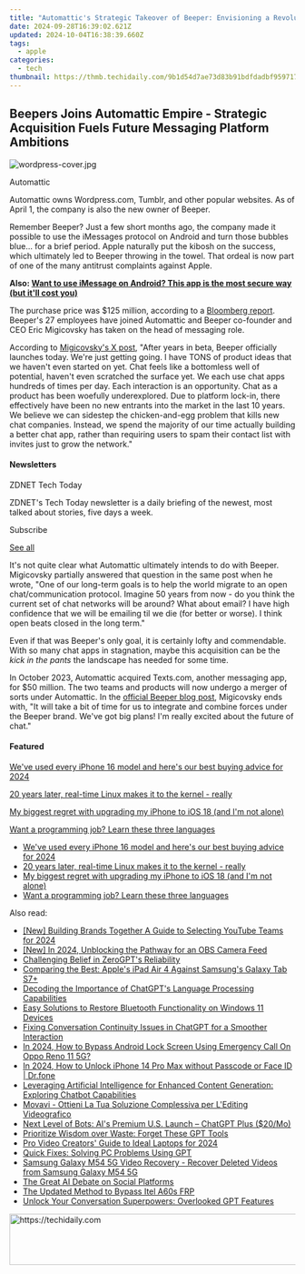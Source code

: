 ```yaml
---
title: "Automattic's Strategic Takeover of Beeper: Envisioning a Revolutionary Future for Messaging Services - Insights From ZDNet"
date: 2024-09-28T16:39:02.621Z
updated: 2024-10-04T16:38:39.660Z
tags:
  - apple
categories:
  - tech
thumbnail: https://thmb.techidaily.com/9b1d54d7ae73d83b91bdfdadbf959717f77a8b021abfc1f3482b428b18a9e6d1.jpg
---
```


## Beepers Joins Automattic Empire - Strategic Acquisition Fuels Future Messaging Platform Ambitions

![wordpress-cover.jpg](https://www.zdnet.com/a/img/resize/cb0262b3bd9d1eae808f28e53714b38ee24a62fb/2020/04/27/03d54cea-931b-4bc9-a4f6-ea1401d6424f/wordpress-cover.jpg?auto=webp&precrop=1200,674,x0,y26&width=1280)

Automattic

Automattic owns Wordpress.com, Tumblr, and other popular websites. As of April 1, the company is also the new owner of Beeper.

Remember Beeper? Just a few short months ago, the company made it possible to use the iMessages protocol on Android and turn those bubbles blue… for a brief period. Apple naturally put the kibosh on the success, which ultimately led to Beeper throwing in the towel. That ordeal is now part of one of the many antitrust complaints against Apple.

**Also: [Want to use iMessage on Android? This app is the most secure way (but it'll cost you)](https://www.zdnet.com/article/want-to-use-imessage-on-android-this-app-is-the-most-secure-way-but-itll-cost-you/)**

The purchase price was $125 million, according to a [Bloomberg report](https://www.bloomberg.com/news/articles/2024-04-09/wordpress-com-owner-acquires-beeper-messaging-app-at-heart-of-apple-spat). Beeper's 27 employees have joined Automattic and Beeper co-founder and CEO Eric Migicovsky has taken on the head of messaging role.

According to [Migicovsky's X post](https://twitter.com/ericmigi/status/1777717591185969557), "After years in beta, Beeper officially launches today. We're just getting going. I have TONS of product ideas that we haven't even started on yet. Chat feels like a bottomless well of potential, haven't even scratched the surface yet. We each use chat apps hundreds of times per day. Each interaction is an opportunity. Chat as a product has been woefully underexplored. Due to platform lock-in, there effectively have been no new entrants into the market in the last 10 years. We believe we can sidestep the chicken-and-egg problem that kills new chat companies. Instead, we spend the majority of our time actually building a better chat app, rather than requiring users to spam their contact list with invites just to grow the network."

#### Newsletters

ZDNET Tech Today

ZDNET's Tech Today newsletter is a daily briefing of the newest, most talked about stories, five days a week.

 Subscribe

[See all](https://www.zdnet.com/newsletters/)

It's not quite clear what Automattic ultimately intends to do with Beeper. Migicovsky partially answered that question in the same post when he wrote, "One of our long-term goals is to help the world migrate to an open chat/communication protocol. Imagine 50 years from now - do you think the current set of chat networks will be around? What about email? I have high confidence that we will be emailing til we die (for better or worse). I think open beats closed in the long term."

Even if that was Beeper's only goal, it is certainly lofty and commendable. With so many chat apps in stagnation, maybe this acquisition can be the _kick in the pants_ the landscape has needed for some time.

In October 2023, Automattic acquired Texts.com, another messaging app, for $50 million. The two teams and products will now undergo a merger of sorts under Automattic. In the [official Beeper blog post](https://blog.beeper.com/2024/04/09/beeper-is-joining-automattic/), Migicovsky ends with, "It will take a bit of time for us to integrate and combine forces under the Beeper brand. We've got big plans! I'm really excited about the future of chat."

#### Featured

[We've used every iPhone 16 model and here's our best buying advice for 2024](https://www.zdnet.com/article/iphone-16-pro-max-buying-advice-2024/ "We've used every iPhone 16 model and here's our best buying advice for 2024")

[20 years later, real-time Linux makes it to the kernel - really](https://www.zdnet.com/article/20-years-later-real-time-linux-makes-it-to-the-kernel-really/ "20 years later, real-time Linux makes it to the kernel - really")

[My biggest regret with upgrading my iPhone to iOS 18 (and I'm not alone)](https://www.zdnet.com/article/my-biggest-regret-with-upgrading-my-iphone-to-ios-18-and-im-not-alone/ "My biggest regret with upgrading my iPhone to iOS 18 (and I'm not alone)")

[Want a programming job? Learn these three languages](https://www.zdnet.com/article/want-a-programming-job-learn-these-three-languages/ "Want a programming job? Learn these three languages")

* [We've used every iPhone 16 model and here's our best buying advice for 2024](https://www.zdnet.com/article/iphone-16-pro-max-buying-advice-2024/ "We've used every iPhone 16 model and here's our best buying advice for 2024")
* [20 years later, real-time Linux makes it to the kernel - really](https://www.zdnet.com/article/20-years-later-real-time-linux-makes-it-to-the-kernel-really/ "20 years later, real-time Linux makes it to the kernel - really")
* [My biggest regret with upgrading my iPhone to iOS 18 (and I'm not alone)](https://www.zdnet.com/article/my-biggest-regret-with-upgrading-my-iphone-to-ios-18-and-im-not-alone/ "My biggest regret with upgrading my iPhone to iOS 18 (and I'm not alone)")
* [Want a programming job? Learn these three languages](https://www.zdnet.com/article/want-a-programming-job-learn-these-three-languages/ "Want a programming job? Learn these three languages")

<ins class="adsbygoogle"
     style="display:block"
     data-ad-format="autorelaxed"
     data-ad-client="ca-pub-7571918770474297"
     data-ad-slot="1223367746"></ins>

<ins class="adsbygoogle"
     style="display:block"
     data-ad-client="ca-pub-7571918770474297"
     data-ad-slot="8358498916"
     data-ad-format="auto"
     data-full-width-responsive="true"></ins>

<span class="atpl-alsoreadstyle">Also read:</span>
<div><ul>
<li><a href="https://facebook-video-share.techidaily.com/new-building-brands-together-a-guide-to-selecting-youtube-teams-for-2024/"><u>[New] Building Brands Together A Guide to Selecting YouTube Teams for 2024</u></a></li>
<li><a href="https://screen-recording.techidaily.com/new-in-2024-unblocking-the-pathway-for-an-obs-camera-feed/"><u>[New] In 2024, Unblocking the Pathway for an OBS Camera Feed</u></a></li>
<li><a href="https://tech-haven.techidaily.com/challenging-belief-in-zerogpts-reliability/"><u>Challenging Belief in ZeroGPT's Reliability</u></a></li>
<li><a href="https://buynow-reviews.techidaily.com/comparing-the-best-apples-ipad-air-4-against-samsungs-galaxy-tab-s7plus/"><u>Comparing the Best: Apple's iPad Air 4 Against Samsung's Galaxy Tab S7+</u></a></li>
<li><a href="https://tech-haven.techidaily.com/decoding-the-importance-of-chatgpts-language-processing-capabilities/"><u>Decoding the Importance of ChatGPT's Language Processing Capabilities</u></a></li>
<li><a href="https://common-error.techidaily.com/easy-solutions-to-restore-bluetooth-functionality-on-windows-11-devices/"><u>Easy Solutions to Restore Bluetooth Functionality on Windows 11 Devices</u></a></li>
<li><a href="https://tech-haven.techidaily.com/fixing-conversation-continuity-issues-in-chatgpt-for-a-smoother-interaction/"><u>Fixing Conversation Continuity Issues in ChatGPT for a Smoother Interaction</u></a></li>
<li><a href="https://android-unlock.techidaily.com/in-2024-how-to-bypass-android-lock-screen-using-emergency-call-on-oppo-reno-11-5g-by-drfone-android/"><u>In 2024, How to Bypass Android Lock Screen Using Emergency Call On Oppo Reno 11 5G?</u></a></li>
<li><a href="https://iphone-unlock.techidaily.com/in-2024-how-to-unlock-iphone-14-pro-max-without-passcode-or-face-id-drfone-by-drfone-ios/"><u>In 2024, How to Unlock iPhone 14 Pro Max without Passcode or Face ID | Dr.fone</u></a></li>
<li><a href="https://tech-haven.techidaily.com/leveraging-artificial-intelligence-for-enhanced-content-generation-exploring-chatbot-capabilities/"><u>Leveraging Artificial Intelligence for Enhanced Content Generation: Exploring Chatbot Capabilities</u></a></li>
<li><a href="https://tech-revival.techidaily.com/movavi-ottieni-la-tua-soluzione-complessiva-per-lediting-videografico/"><u>Movavi - Ottieni La Tua Soluzione Complessiva per L'Editing Videografico</u></a></li>
<li><a href="https://tech-haven.techidaily.com/next-level-of-bots-ais-premium-us-launch-chatgpt-plus-20mo/"><u>Next Level of Bots: AI's Premium U.S. Launch – ChatGPT Plus ($20/Mo)</u></a></li>
<li><a href="https://tech-haven.techidaily.com/prioritize-wisdom-over-waste-forget-these-gpt-tools/"><u>Prioritize Wisdom over Waste: Forget These GPT Tools</u></a></li>
<li><a href="https://youtube-tips.techidaily.com/ideo-creators-guide-to-ideal-laptops-for-2024/"><u>Pro Video Creators' Guide to Ideal Laptops for 2024</u></a></li>
<li><a href="https://tech-haven.techidaily.com/quick-fixes-solving-pc-problems-using-gpt/"><u>Quick Fixes: Solving PC Problems Using GPT</u></a></li>
<li><a href="https://techidaily.com/samsung-galaxy-m54-5g-video-recovery-recover-deleted-videos-from-samsung-galaxy-m54-5g-by-fonelab-android-recover-video/"><u>Samsung Galaxy M54 5G Video Recovery - Recover Deleted Videos from Samsung Galaxy M54 5G</u></a></li>
<li><a href="https://tech-haven.techidaily.com/the-great-ai-debate-on-social-platforms/"><u>The Great AI Debate on Social Platforms</u></a></li>
<li><a href="https://bypass-frp.techidaily.com/the-updated-method-to-bypass-itel-a60s-frp-by-drfone-android/"><u>The Updated Method to Bypass Itel A60s FRP</u></a></li>
<li><a href="https://tech-haven.techidaily.com/unlock-your-conversation-superpowers-overlooked-gpt-features/"><u>Unlock Your Conversation Superpowers: Overlooked GPT Features</u></a></li>
</ul></div>

<!-- affiliate ads begin -->
<a href="https://aligracehair.sjv.io/c/5597632/1934292/19272" target="_top" id="1934292">
  <img src="//a.impactradius-go.com/display-ad/19272-1934292" border="0" alt="https://techidaily.com" width="728" height="90"/>
</a>
<img height="0" width="0" src="https://aligracehair.sjv.io/i/5597632/1934292/19272" style="position:absolute;visibility:hidden;" border="0" />
<!-- affiliate ads end -->


